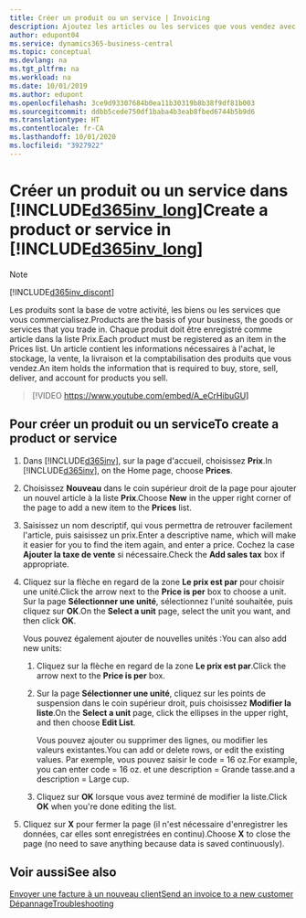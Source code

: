 ```yaml
---
title: Créer un produit ou un service | Invoicing
description: Ajoutez les articles ou les services que vous vendez avec le prix que vous voulez définir. Vous avez également le choix entre différentes unités de mesure pour chaque produit ou service.
author: edupont04
ms.service: dynamics365-business-central
ms.topic: conceptual
ms.devlang: na
ms.tgt_pltfrm: na
ms.workload: na
ms.date: 10/01/2019
ms.author: edupont
ms.openlocfilehash: 3ce9d93307684b0ea11b30319b8b38f9df81b003
ms.sourcegitcommit: ddbb5cede750df1baba4b3eab8fbed6744b5b9d6
ms.translationtype: HT
ms.contentlocale: fr-CA
ms.lasthandoff: 10/01/2020
ms.locfileid: "3927922"
---
```

# <a name="create-a-product-or-service-in-d365inv_long"></a><span data-ttu-id="4a0aa-104">Créer un produit ou un service dans [!INCLUDE[d365inv_long](includes/d365inv_long.md)]</span><span class="sxs-lookup"><span data-stu-id="4a0aa-104">Create a product or service in [!INCLUDE[d365inv_long](includes/d365inv_long.md)]</span></span>
> [!Note]
> [!INCLUDE[d365inv_discont](includes/d365inv_discont.md)]

<span data-ttu-id="4a0aa-105">Les produits sont la base de votre activité, les biens ou les services que vous commercialisez.</span><span class="sxs-lookup"><span data-stu-id="4a0aa-105">Products are the basis of your business, the goods or services that you trade in.</span></span> <span data-ttu-id="4a0aa-106">Chaque produit doit être enregistré comme article dans la liste Prix.</span><span class="sxs-lookup"><span data-stu-id="4a0aa-106">Each product must be registered as an item in the Prices list.</span></span> <span data-ttu-id="4a0aa-107">Un article contient les informations nécessaires à l'achat, le stockage, la vente, la livraison et la comptabilisation des produits que vous vendez.</span><span class="sxs-lookup"><span data-stu-id="4a0aa-107">An item holds the information that is required to buy, store, sell, deliver, and account for products you sell.</span></span>  

> [!VIDEO https://www.youtube.com/embed/A_eCrHibuGU]

## <a name="to-create-a-product-or-service"></a><span data-ttu-id="4a0aa-108">Pour créer un produit ou un service</span><span class="sxs-lookup"><span data-stu-id="4a0aa-108">To create a product or service</span></span>
1. <span data-ttu-id="4a0aa-109">Dans [!INCLUDE[d365inv](includes/d365inv.md)], sur la page d'accueil, choisissez **Prix**.</span><span class="sxs-lookup"><span data-stu-id="4a0aa-109">In [!INCLUDE[d365inv](includes/d365inv.md)], on the Home page, choose **Prices**.</span></span>  
2. <span data-ttu-id="4a0aa-110">Choisissez **Nouveau** dans le coin supérieur droit de la page pour ajouter un nouvel article à la liste **Prix**.</span><span class="sxs-lookup"><span data-stu-id="4a0aa-110">Choose **New** in the upper right corner of the page to add a new item to the **Prices** list.</span></span>  
3. <span data-ttu-id="4a0aa-111">Saisissez un nom descriptif, qui vous permettra de retrouver facilement l'article, puis saisissez un prix.</span><span class="sxs-lookup"><span data-stu-id="4a0aa-111">Enter a descriptive name, which will make it easier for you to find the item again, and enter a price.</span></span> <span data-ttu-id="4a0aa-112">Cochez la case **Ajouter la taxe de vente** si nécessaire.</span><span class="sxs-lookup"><span data-stu-id="4a0aa-112">Check the **Add sales tax** box if appropriate.</span></span>  
4. <span data-ttu-id="4a0aa-113">Cliquez sur la flèche en regard de la zone **Le prix est par** pour choisir une unité.</span><span class="sxs-lookup"><span data-stu-id="4a0aa-113">Click the arrow next to the **Price is per** box to choose a unit.</span></span> <span data-ttu-id="4a0aa-114">Sur la page **Sélectionner une unité**, sélectionnez l'unité souhaitée, puis cliquez sur **OK**.</span><span class="sxs-lookup"><span data-stu-id="4a0aa-114">On the **Select a unit** page, select the unit you want, and then click **OK**.</span></span>  

    <span data-ttu-id="4a0aa-115">Vous pouvez également ajouter de nouvelles unités :</span><span class="sxs-lookup"><span data-stu-id="4a0aa-115">You can also add new units:</span></span>  

    1. <span data-ttu-id="4a0aa-116">Cliquez sur la flèche en regard de la zone **Le prix est par**.</span><span class="sxs-lookup"><span data-stu-id="4a0aa-116">Click the arrow next to the **Price is per** box.</span></span>  
    2. <span data-ttu-id="4a0aa-117">Sur la page **Sélectionner une unité**, cliquez sur les points de suspension dans le coin supérieur droit, puis choisissez **Modifier la liste**.</span><span class="sxs-lookup"><span data-stu-id="4a0aa-117">On the **Select a unit** page, click the ellipses in the upper right, and then choose **Edit List**.</span></span>  

        <span data-ttu-id="4a0aa-118">Vous pouvez ajouter ou supprimer des lignes, ou modifier les valeurs existantes.</span><span class="sxs-lookup"><span data-stu-id="4a0aa-118">You can add or delete rows, or edit the existing values.</span></span> <span data-ttu-id="4a0aa-119">Par exemple, vous pouvez saisir le code = 16 oz.</span><span class="sxs-lookup"><span data-stu-id="4a0aa-119">For example, you can enter code = 16 oz.</span></span> <span data-ttu-id="4a0aa-120">et une description = Grande tasse.</span><span class="sxs-lookup"><span data-stu-id="4a0aa-120">and a description = Large cup.</span></span>  

    3. <span data-ttu-id="4a0aa-121">Cliquez sur **OK** lorsque vous avez terminé de modifier la liste.</span><span class="sxs-lookup"><span data-stu-id="4a0aa-121">Click **OK** when you're done editing the list.</span></span>

5. <span data-ttu-id="4a0aa-122">Cliquez sur **X** pour fermer la page (il n'est nécessaire d'enregistrer les données, car elles sont enregistrées en continu).</span><span class="sxs-lookup"><span data-stu-id="4a0aa-122">Choose **X** to close the page (no need to save anything because data is saved continuously).</span></span>

## <a name="see-also"></a><span data-ttu-id="4a0aa-123">Voir aussi</span><span class="sxs-lookup"><span data-stu-id="4a0aa-123">See also</span></span>
[<span data-ttu-id="4a0aa-124">Envoyer une facture à un nouveau client</span><span class="sxs-lookup"><span data-stu-id="4a0aa-124">Send an invoice to a new customer</span></span>](send-invoice.md)  
[<span data-ttu-id="4a0aa-125">Dépannage</span><span class="sxs-lookup"><span data-stu-id="4a0aa-125">Troubleshooting</span></span>](about-troubleshooting.md)  
